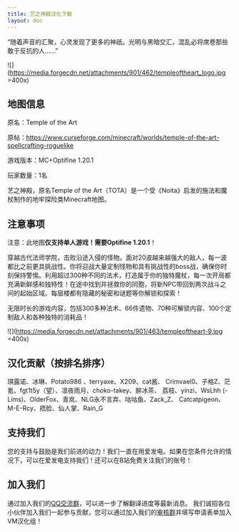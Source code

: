 ```yaml
---
title: 艺之神殿汉化下载
layout: doc
---
```


“随着声音的汇聚，心灵发现了更多的神祇。光明与黑暗交汇，混乱必将席卷那些敢于反抗的人……”

![](https://media.forgecdn.net/attachments/901/462/templeoftheart_logo.jpg =400x)

## 地图信息

原名：Temple of the Art

原帖：<https://www.curseforge.com/minecraft/worlds/temple-of-the-art-spellcrafting-roguelike>

游戏版本：MC+Optifine 1.20.1

玩家数量：1名

艺之神殿，原名Temple of the Art（TOTA）是一个受《Noita》启发的施法和魔杖制作的地牢探险类Minecraft地图。

<DownloadLinks :methods="[
  { id: 'mapdl', text: '下载地图与汉化', icon: '/imgs/svg/lanzou.svg', link: 'https://vmhanhuazu.lanzouo.com/s/tota' },
  { id: 'bilibili', text: '宣传片', icon: '/imgs/svg/bilibili.svg', link: 'https://www.bilibili.com/video/BV1tek2YsEpZ/' },
  { id: 'bilibili', text: '地图介绍视频', icon: '/imgs/svg/bilibili.svg', link: 'https://www.bilibili.com/video/BV1Kpq8YcEJw' },
  { id: 'lazy', text: '懒汉下载', icon: '/imgs/logo/logo_64.png', link: 'https://vmhanhuazu.lanzouo.com/s/tota' }
]" />

## 注意事项

注意：此地图**仅支持单人游戏！需要Optifine 1.20.1**！

穿越古代法师学院，击败沿途入侵的怪物。面对20波越来越强大的敌人，每一波都比之前更具挑战性。你将迎战大量定制怪物和具有挑战性的boss战，确保你时刻保持警惕。利用超过300种不同的法术，打造属于你的独特魔杖，每一次开局都充满新鲜感和独特性！在途中找到并拯救你的同胞，将新NPC带回到两次战斗之间的起始区域。每层楼都有隐藏的秘密和谜题等你解锁和探索！

无限时长的游戏内容，包括300多种法术、66件遗物、70种可解锁内容、100个定制敌人和各种独特的消耗品！

![](https://media.forgecdn.net/attachments/901/463/templeoftheart-9.jpg =400x)

## 汉化贡献（按排名排序）

琪露诺、冰琳、Potato986 、terryaxe、X209、cat酱、
Crimvael0、子格Z、茫氪、fgt1t5y（望）、凛夜雨月、choko-takey、醉冰茶、
荔枝、yinzi、WsLhh (-Lims)、OlderFox、青岚、NLG永不言弃、咕咕鱼、Zack_Z、
Catcatpigeon、M-E-Rcy、捂脸、仙人掌、Rain_G

## 支持我们

您的支持与鼓励是我们前进的动力！我们一直在用爱发电。如果在您条件允许的情况下，可以在爱发电支持我们！还可以在B站免费关注我们的账号！

## 加入我们

通过加入我们的[QQ交流群](/community/)，可以进一步了解翻译进度等最新消息。
我们诚招各位小伙伴加入我们一起参与贡献，您可以通过加入我们的[审核群](/join/)并填写申请表单加入VM汉化组！
